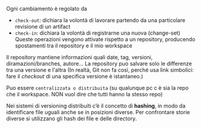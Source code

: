 Ogni cambiamento è regolato da
- `check-out`: dichiara la volontà di lavorare partendo da una particolare revisione di un artifact
- `check-in`: dichiara la volontà di registrarne una nuova (change-set)
Queste operazioni vengono attivate rispetto a un repository, producendo spostamenti tra il repository e il mio workspace

Il repository mantiene informazioni quali date, tag, versioni, diramazioni/branches, autore…
La repository puo salvare solo le differenze tra una versione e l'altra (In realtà, Git non fa così, perché usa link simbolici: fare il _checkout_ di una specifica versione è istantaneo.)

Puo essere `centralizzata o distribuita` (su qualunque pc c è sia la repo che il workspace. NON vuol dire che tutti hanno la stesso repo)

Nei sistemi di versioning distribuiti c’è il concetto di **hashing**, in modo da identificare file uguali anche se in posizioni diverse. Per confrontare storie diverse si utilizzano gli hash dei file e delle directory.